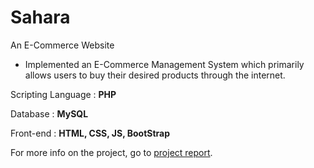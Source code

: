 # Sahara
An E-Commerce Website

- Implemented an E-Commerce Management System which primarily allows users to buy their desired products through the internet.

Scripting Language : **PHP**

Database : **MySQL**

Front-end : **HTML, CSS, JS, BootStrap**


For more info on the project, go to [project report](https://github.com/SETRAZ/Sahara/blob/main/Group%2026_Sahara-E-commerce%20website.pdf).
